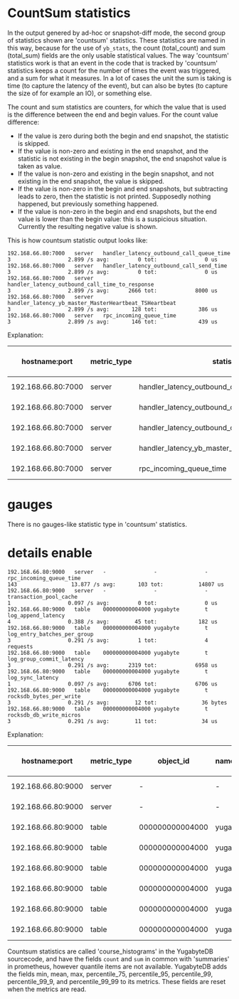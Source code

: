 # CountSum statistics

In the output genered by ad-hoc or snapshot-diff mode, the second group of statistics shown are 'countsum' statistics. 
These statistics are named in this way, because for the use of `yb_stats`, the count (total_count) and sum (total_sum) fields are the only usable statistical values. 
The way 'countsum' statistics work is that an event in the code that is tracked by 'countsum' statistics keeps a count for the number of times the event was triggered, and a sum for what it measures. 
In a lot of cases the unit the sum is taking is time (to capture the latency of the event), but can also be bytes (to capture the size of for example an IO), or something else.

The count and sum statistics are counters, for which the value that is used is the difference between the end and begin values.
For the count value difference:
- If the value is zero during both the begin and end snapshot, the statistic is skipped.
- If the value is non-zero and existing in the end snapshot, and the statistic is not existing in the begin snapshot, the end snapshot value is taken as value.
- If the value is non-zero and existing in the begin snapshot, and not existing in the end snapshot, the value is skipped.
- If the value is non-zero in the begin and end snapshots, but subtracting leads to zero, then the statistic is not printed. Supposedly nothing happened, but previously something happened.
- If the value is non-zero in the begin and end snapshots, but the end value is lower than the begin value: this is a suspicious situation. Currently the resulting negative value is shown.

This is how countsum statistic output looks like:
```
192.168.66.80:7000   server   handler_latency_outbound_call_queue_time                                             3                  2.899 /s avg:         0 tot:               0 us
192.168.66.80:7000   server   handler_latency_outbound_call_send_time                                              3                  2.899 /s avg:         0 tot:               0 us
192.168.66.80:7000   server   handler_latency_outbound_call_time_to_response                                       3                  2.899 /s avg:      2666 tot:            8000 us
192.168.66.80:7000   server   handler_latency_yb_master_MasterHeartbeat_TSHeartbeat                                3                  2.899 /s avg:       128 tot:             386 us
192.168.66.80:7000   server   rpc_incoming_queue_time                                                              3                  2.899 /s avg:       146 tot:             439 us
```
Explanation:

| hostname:port       | metric_type | statistic name                                        | count | count / snapshot time (s)  | sum / count | sum total   | sum unit |
|---------------------|-------------|-------------------------------------------------------|-------|----------------------------|-------------|-------------|----------|
| 192.168.66.80:7000  | server      | handler_latency_outbound_call_queue_time              | 3     | 2.899 /s                   | avg:  0     | tot:   0    | us       |
| 192.168.66.80:7000  | server      | handler_latency_outbound_call_send_time               | 3     | 2.899 /s                   | avg:  0     | tot:   0    | us       | 
| 192.168.66.80:7000  | server      | handler_latency_outbound_call_time_to_response        | 3     | 2.899 /s                   | avg:  2666  | tot: 8000   | us       |
| 192.168.66.80:7000  | server      | handler_latency_yb_master_MasterHeartbeat_TSHeartbeat | 3     | 2.899 /s                   | avg:  128   | tot:  386   | us       |
| 192.168.66.80:7000  | server      | rpc_incoming_queue_time                               | 3     | 2.899 /s                   | avg:  146   | tot:  439   | us       |

# gauges
There is no gauges-like statistic type in 'countsum' statistics.

# details enable
```
192.168.66.80:9000   server   -               -               -                              rpc_incoming_queue_time                                                            143                 13.877 /s avg:       103 tot:           14807 us
192.168.66.80:9000   server   -               -               -                              transaction_pool_cache                                                               1                  0.097 /s avg:         0 tot:               0 us
192.168.66.80:9000   table    000000000004000 yugabyte        t                              log_append_latency                                                                   4                  0.388 /s avg:        45 tot:             182 us
192.168.66.80:9000   table    000000000004000 yugabyte        t                              log_entry_batches_per_group                                                          3                  0.291 /s avg:         1 tot:               4 requests
192.168.66.80:9000   table    000000000004000 yugabyte        t                              log_group_commit_latency                                                             3                  0.291 /s avg:      2319 tot:            6958 us
192.168.66.80:9000   table    000000000004000 yugabyte        t                              log_sync_latency                                                                     1                  0.097 /s avg:      6706 tot:            6706 us
192.168.66.80:9000   table    000000000004000 yugabyte        t                              rocksdb_bytes_per_write                                                              3                  0.291 /s avg:        12 tot:              36 bytes
192.168.66.80:9000   table    000000000004000 yugabyte        t                              rocksdb_db_write_micros                                                              3                  0.291 /s avg:        11 tot:              34 us
```
Explanation:

| hostname:port       | metric_type | object_id       | namespace | object name | statistic name                | count | count snapshot time (s) | sum / count     | sum total             | sum unit |
|---------------------|-------------|-----------------|-----------|-------------|-------------------------------|-------|-------------------------|-----------------|-----------------------|----------|
| 192.168.66.80:9000  | server      | -               | -         | -           | rpc_incoming_queue_time       | 143   | 13.877 /s               | avg:       103  | tot:           14807  | us       |
| 192.168.66.80:9000  | server      | -               | -         | -           | transaction_pool_cache        | 1     | 0.097 /s                | avg:         0  | tot:               0  | us       |
| 192.168.66.80:9000  | table       | 000000000004000 | yugabyte  | t           | log_append_latency            | 4     | 0.388 /s                | avg:        45  | tot:             182  | us       |
| 192.168.66.80:9000  | table       | 000000000004000 | yugabyte  | t           | log_entry_batches_per_group   | 3     | 0.291 /s                | avg:         1  | tot:               4  | requests |
| 192.168.66.80:9000  | table       | 000000000004000 | yugabyte  | t           | log_group_commit_latency      | 3     | 0.291 /s                | avg:      2319  | tot:            6958  | us       |
| 192.168.66.80:9000  | table       | 000000000004000 | yugabyte  | t           | log_sync_latency              | 1     | 0.097 /s                | avg:      6706  | tot:            6706  | us       |
| 192.168.66.80:9000  | table       | 000000000004000 | yugabyte  | t           | rocksdb_bytes_per_write       | 3     | 0.291 /s                | avg:        12  | tot:              36  | bytes    |
| 192.168.66.80:9000  | table       | 000000000004000 | yugabyte  | t           | rocksdb_db_write_micros       | 3     | 0.291 /s                | avg:        11  | tot:              34  | us       |

Countsum statistics are called 'course_histograms' in the YugabyteDB sourcecode, and have the fields `count` and `sum` in common with 'summaries' in prometheus, however quantile items are not available. YugabyteDB adds the fields min, mean, max, percentile_75, percentile_95, percentile_99, percentile_99_9, and percentile_99_99 to its metrics. These fields are reset when the metrics are read.
